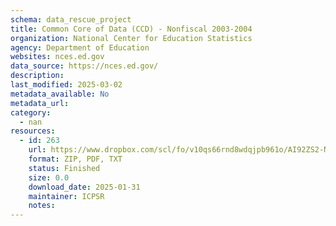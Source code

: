 ```yaml
---
schema: data_rescue_project 
title: Common Core of Data (CCD) - Nonfiscal 2003-2004
organization: National Center for Education Statistics
agency: Department of Education
websites: nces.ed.gov
data_source: https://nces.ed.gov/
description: 
last_modified: 2025-03-02
metadata_available: No
metadata_url: 
category:
  - nan 
resources:
  - id: 263
    url: https://www.dropbox.com/scl/fo/v10qs66rnd8wdqjpb961o/AI92ZS2-N2ReLtTH-VcKJus?rlkey=j073994s7z78tb5fxfgiped7v&dl=0
    format: ZIP, PDF, TXT
    status: Finished
    size: 0.0
    download_date: 2025-01-31
    maintainer: ICPSR
    notes: 
---
```

